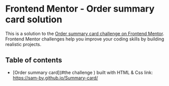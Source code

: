 # Frontend Mentor - Order summary card solution

This is a solution to the [Order summary card challenge on Frontend Mentor](https://www.frontendmentor.io/challenges/order-summary-component-QlPmajDUj). Frontend Mentor challenges help you improve your coding skills by building realistic projects. 

## Table of contents

  - [Order summary card](#the challenge )
  built with HTML & Css
  link: https://sam-by.github.io/Summary-card/
